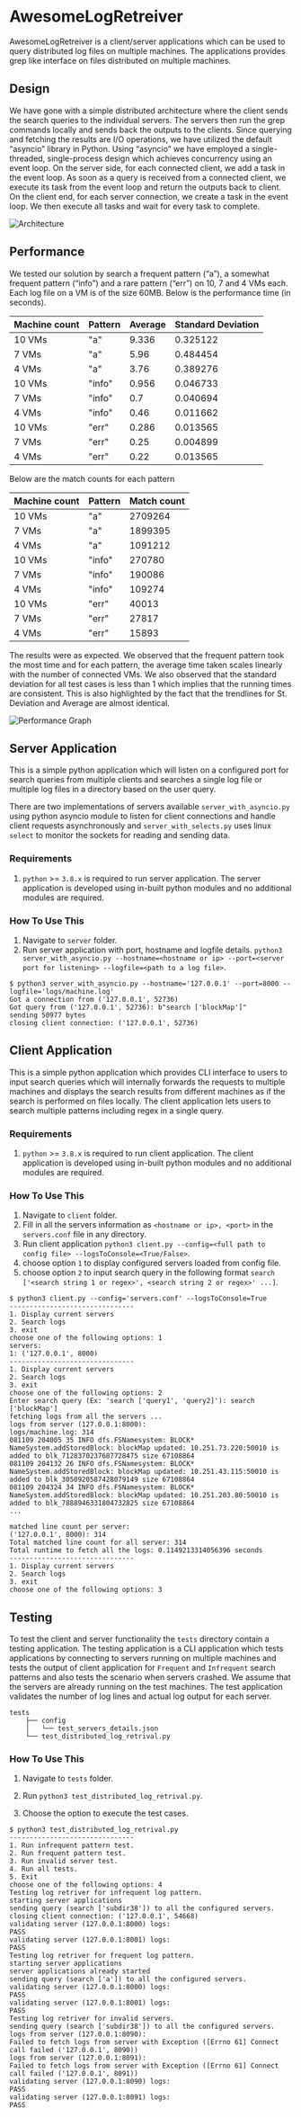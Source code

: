 # AwesomeLogRetreiver

AwesomeLogRetreiver is a client/server applications which can be used to query distributed log files on multiple machines. The applications provides grep like interface on files distributed on multiple machines.

## Design
We have gone with a simple distributed architecture where the client sends the search queries to the individual servers. The servers then run the grep commands locally and sends back the outputs to the clients. Since querying and fetching the results are I/O operations, we have utilized the default “asyncio” library in Python. Using “asyncio” we have employed a single-threaded, single-process design which achieves concurrency using an event loop. On the server side, for each connected client, we add a task in the event loop. As soon as a query is received from a connected client, we execute its task from the event loop and return the outputs back to client. On the client end, for each server connection, we create a task in the event loop. We then execute all tasks and wait for every task to complete.

![Architecture](Images/architecture.jpg)

## Performance
We tested our solution by search a frequent pattern (“a”), a somewhat frequent pattern (“info”) and a rare pattern (“err”) on 10, 7 and 4 VMs each. Each log file on a VM is of the size 60MB.  Below is the performance time (in seconds). 

| Machine count | Pattern | Average | Standard Deviation |
|---------------|---------|---------|--------------------|
| 10 VMs        | "a"     | 9.336   | 0.325122           |
| 7 VMs         | "a"     | 5.96    | 0.484454           |
| 4 VMs         | "a"     | 3.76    | 0.389276           |
| 10 VMs        | "info"  | 0.956   | 0.046733           |
| 7 VMs         | "info"  | 0.7     | 0.040694           |
| 4 VMs         | "info"  | 0.46    | 0.011662           |
| 10 VMs        | "err"   | 0.286   | 0.013565           |
| 7 VMs         | "err"   | 0.25    | 0.004899           |
| 4 VMs         | "err"   | 0.22    | 0.013565           |

Below are the match counts for each pattern

| Machine count | Pattern | Match count |
|---------------|---------|-------------|
| 10 VMs        | "a"     | 2709264     |
| 7 VMs         | "a"     | 1899395     |
| 4 VMs         | "a"     | 1091212     |
| 10 VMs        | "info"  | 270780      |
| 7 VMs         | "info"  | 190086      |
| 4 VMs         | "info"  | 109274      |
| 10 VMs        | "err"   | 40013       |
| 7 VMs         | "err"   | 27817       |
| 4 VMs         | "err"   | 15893       |

The results were as expected. We observed that the frequent pattern took the most time and for each pattern, the average time taken scales linearly with the number of connected VMs. We also observed that the standard deviation for all test cases is less than 1 which implies that the running times are consistent. This is also highlighted by the fact that the trendlines for St. Deviation and Average are almost identical.

![Performance Graph](Images/graph.jpg)


## Server Application

This is a simple python application which will listen on a configured port for search queries from multiple clients and searches a single log file or multiple log files in a directory based on the user query.

There are two implementations of servers available `server_with_asyncio.py` using python asyncio module to listen for client connections and handle client requests asynchronously and `server_with_selects.py` uses linux `select` to monitor the sockets for reading and sending data.

### Requirements

1. `python` >= `3.8.x` is required to run server application. The server application is developed using in-built python modules and no additional modules are required.

### How To Use This

1. Navigate to `server` folder.
2. Run server application with port, hostname and logfile details. `python3 server_with_asyncio.py --hostname=<hostname or ip> --port=<server port for listening> --logfile=<path to a log file>`.

```
$ python3 server_with_asyncio.py --hostname='127.0.0.1' --port=8000 --logfile='logs/machine.log'
Got a connection from ('127.0.0.1', 52736)
Got query from ('127.0.0.1', 52736): b"search ['blockMap']"
sending 50977 bytes
closing client connection: ('127.0.0.1', 52736)
```

## Client Application

This is a simple python application which provides CLI interface to users to input search queries which will internally forwards the requests to multiple machines and displays the search results from different machines as if the search is performed on files locally. The client application lets users to search multiple patterns including regex in a single query.

### Requirements

1. `python` >= `3.8.x` is required to run client application. The client application is developed using in-built python modules and no additional modules are required.

### How To Use This

1. Navigate to `client` folder.
2. Fill in all the servers information as `<hostname or ip>, <port>` in the `servers.conf` file in any directory.
3. Run client application `python3 client.py --config=<full path to config file> --logsToConsole=<True/False>`.
4. choose option `1` to display configured servers loaded from config file.
5. choose option `2` to input search query in the following format `search ['<search string 1 or regex>', <search string 2 or regex>' ...]`.

```
$ python3 client.py --config='servers.conf' --logsToConsole=True
-------------------------------
1. Display current servers
2. Search logs
3. exit
choose one of the following options: 1
servers:
1: ('127.0.0.1', 8000)
-------------------------------
1. Display current servers
2. Search logs
3. exit
choose one of the following options: 2
Enter search query (Ex: 'search ['query1', 'query2]'): search ['blockMap']
fetching logs from all the servers ...
logs from server (127.0.0.1:8000):
logs/machine.log: 314
081109 204005 35 INFO dfs.FSNamesystem: BLOCK* NameSystem.addStoredBlock: blockMap updated: 10.251.73.220:50010 is added to blk_7128370237687728475 size 67108864
081109 204132 26 INFO dfs.FSNamesystem: BLOCK* NameSystem.addStoredBlock: blockMap updated: 10.251.43.115:50010 is added to blk_3050920587428079149 size 67108864
081109 204324 34 INFO dfs.FSNamesystem: BLOCK* NameSystem.addStoredBlock: blockMap updated: 10.251.203.80:50010 is added to blk_7888946331804732825 size 67108864
...

matched line count per server: 
('127.0.0.1', 8000): 314
Total matched line count for all server: 314
Total runtime to fetch all the logs: 0.1149213314056396 seconds
-------------------------------
1. Display current servers
2. Search logs
3. exit
choose one of the following options: 3
```

## Testing

To test the client and server functionality the `tests` directory contain a testing application. The testing application is a CLI application which tests applications by connecting to servers running on multiple machines and tests the output of client application for `Frequent` and `Infrequent` search patterns and also tests the scenario when servers crashed. We assume that the servers are already running on the test machines. The test application validates the number of log lines and actual log output for each server.

```
tests
    ├── config
    │   └── test_servers_details.json
    └── test_distributed_log_retrival.py
```

### How To Use This

1. Navigate to `tests` folder.

2. Run `python3 test_distributed_log_retrival.py`.

2. Choose the option to execute the test cases.

```
$ python3 test_distributed_log_retrival.py
-------------------------------
1. Run infrequent pattern test.
2. Run frequent pattern test.
3. Run invalid server test.
4. Run all tests.
5. Exit
choose one of the following options: 4
Testing log retriver for infrequent log pattern.
starting server applications
sending query (search ['subdir38']) to all the configured servers.
closing client connection: ('127.0.0.1', 54668)
validating server (127.0.0.1:8000) logs:
PASS
validating server (127.0.0.1:8001) logs:
PASS
Testing log retriver for frequent log pattern.
starting server applications
server applications already started
sending query (search ['a']) to all the configured servers.
validating server (127.0.0.1:8000) logs:
PASS
validating server (127.0.0.1:8001) logs:
PASS
Testing log retriver for invalid servers.
sending query (search ['subdir38']) to all the configured servers.
logs from server (127.0.0.1:8090):
Failed to fetch logs from server with Exception ([Errno 61] Connect call failed ('127.0.0.1', 8090))
logs from server (127.0.0.1:8091):
Failed to fetch logs from server with Exception ([Errno 61] Connect call failed ('127.0.0.1', 8091))
validating server (127.0.0.1:8090) logs:
PASS
validating server (127.0.0.1:8091) logs:
PASS
```
